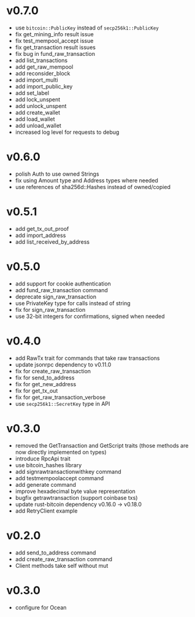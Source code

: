 
# v0.7.0

- use `bitcoin::PublicKey` instead of `secp256k1::PublicKey`
- fix get_mining_info result issue
- fix test_mempool_accept issue
- fix get_transaction result issues
- fix bug in fund_raw_transaction
- add list_transactions
- add get_raw_mempool
- add reconsider_block
- add import_multi
- add import_public_key
- add set_label
- add lock_unspent
- add unlock_unspent
- add create_wallet
- add load_wallet
- add unload_wallet
- increased log level for requests to debug

# v0.6.0

- polish Auth to use owned Strings
- fix using Amount type and Address types where needed
- use references of sha256d::Hashes instead of owned/copied

# v0.5.1

- add get_tx_out_proof
- add import_address
- add list_received_by_address

# v0.5.0

- add support for cookie authentication
- add fund_raw_transaction command
- deprecate sign_raw_transaction
- use PrivateKey type for calls instead of string
- fix for sign_raw_transaction
- use 32-bit integers for confirmations, signed when needed

# v0.4.0

- add RawTx trait for commands that take raw transactions
- update jsonrpc dependency to v0.11.0
- fix for create_raw_transaction
- fix for send_to_address
- fix for get_new_address
- fix for get_tx_out
- fix for get_raw_transaction_verbose
- use `secp256k1::SecretKey` type in API

# v0.3.0

- removed the GetTransaction and GetScript traits
    (those methods are now directly implemented on types)
- introduce RpcApi trait
- use bitcoin_hashes library
- add signrawtransactionwithkey command
- add testmempoolaccept command
- add generate command
- improve hexadecimal byte value representation
- bugfix getrawtransaction (support coinbase txs)
- update rust-bitcoin dependency v0.16.0 -> v0.18.0
- add RetryClient example

# v0.2.0

- add send_to_address command
- add create_raw_transaction command
- Client methods take self without mut

# v0.3.0

- configure for Ocean
